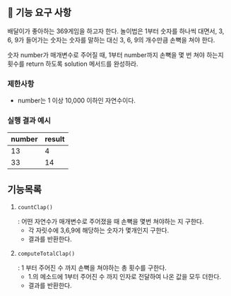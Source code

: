 ## 🚀 기능 요구 사항

배달이가 좋아하는 369게임을 하고자 한다. 놀이법은 1부터 숫자를 하나씩 대면서, 3, 6, 9가 들어가는 숫자는 숫자를 말하는 대신 3, 6, 9의 개수만큼 손뼉을 쳐야 한다.

숫자 number가 매개변수로 주어질 때, 1부터 number까지 손뼉을 몇 번 쳐야 하는지 횟수를 return 하도록 solution 메서드를 완성하라.

### 제한사항

- number는 1 이상 10,000 이하인 자연수이다.

### 실행 결과 예시

| number | result |
| --- | --- |
| 13 | 4 |
| 33 | 14 |

## 기능목록

1. <pre><code>countClap()</code></pre> : 어떤 자연수가 매개변수로 주어졌을 때 손뼉을 몇번 쳐야하는 지 구한다.
   - 각 자릿수에 3,6,9에 해당하는 숫자가 몇개인지 구한다.
   - 결과를 반환한다.
2. <pre><code>computeTotalClap()</code></pre> : 1 부터 주어진 수 까지 손뼉을 쳐야하는 총 횟수를 구한다.
   - 1.의 메소드에 1부터 주어진 수 까지 인자로 전달하여 나온 값을 모두 더한다.
   - 결과를 반환한다.

